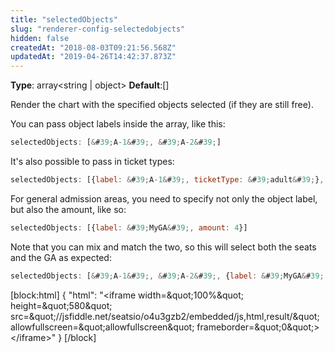 ```yaml
---
title: "selectedObjects"
slug: "renderer-config-selectedobjects"
hidden: false
createdAt: "2018-08-03T09:21:56.568Z"
updatedAt: "2019-04-26T14:42:37.873Z"
---
```

**Type**: array&lt;string | object&gt;
**Default**:[]

Render the chart with the specified objects selected (if they are still free). 

You can pass object labels inside the array, like this: 

```javascript
selectedObjects: [&#39;A-1&#39;, &#39;A-2&#39;]
```

It&#39;s also possible to pass in ticket types:

```javascript
selectedObjects: [{label: &#39;A-1&#39;, ticketType: &#39;adult&#39;}, {label: &#39;A-2&#39;, ticketType: &#39;child&#39;}]
```

For general admission areas, you need to specify not only the object label, but also the amount, like so: 
 
```javascript
selectedObjects: [{label: &#39;MyGA&#39;, amount: 4}]
``` 

Note that you can mix and match the two, so this will select both the seats and the GA as expected:
 
 ```javascript
 selectedObjects: [&#39;A-1&#39;, &#39;A-2&#39;, {label: &#39;MyGA&#39;, amount: 4}]
 ```
[block:html]
{
  &quot;html&quot;: &quot;&lt;iframe width=\&quot;100%\&quot; height=\&quot;580\&quot; src=\&quot;//jsfiddle.net/seatsio/o4u3gzb2/embedded/js,html,result/\&quot; allowfullscreen=\&quot;allowfullscreen\&quot; frameborder=\&quot;0\&quot;&gt;&lt;/iframe&gt;&quot;
}
[/block]
